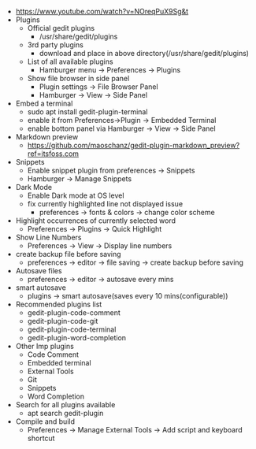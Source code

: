 - https://www.youtube.com/watch?v=NOreqPuX9Sg&t
- Plugins
  - Official gedit plugins
    - /usr/share/gedit/plugins
  - 3rd party plugins
    - download and place in above directory(/usr/share/gedit/plugins)
  - List of all available plugins
    - Hamburger menu -> Preferences -> Plugins
  - Show file browser in side panel
    - Plugin settings -> File Browser Panel
    - Hamburger -> View -> Side Panel
- Embed a terminal
  - sudo apt install gedit-plugin-terminal
  - enable it from Preferences->Plugin -> Embedded Terminal
  - enable bottom panel via Hamburger -> View -> Side Panel
- Markdown preview
  - https://github.com/maoschanz/gedit-plugin-markdown_preview?ref=itsfoss.com
- Snippets
  - Enable snippet plugin from preferences -> Snippets
  - Hamburger -> Manage Snippets
- Dark Mode
  - Enable Dark mode at OS level
  - fix currently highlighted line not displayed issue
    - preferences -> fonts & colors -> change color scheme
- Highlight occurrences of currently selected word
  - Preferences -> Plugins -> Quick Highlight
- Show Line Numbers
  - Preferences -> View -> Display line numbers
- create backup file before saving
  - preferences -> editor -> file saving -> create backup before saving
- Autosave files
  - preferences -> editor -> autosave every <x> mins
- smart autosave
  - plugins -> smart autosave(saves every 10 mins(configurable))
- Recommended plugins list
  - gedit-plugin-code-comment
  - gedit-plugin-code-git
  - gedit-plugin-code-terminal
  - gedit-plugin-word-completion
- Other Imp plugins
  - Code Comment
  - Embedded terminal
  - External Tools
  - Git
  - Snippets
  - Word Completion
- Search for all plugins available
  - apt search gedit-plugin
- Compile and build
  - Preferences -> Manage External Tools -> Add script and keyboard shortcut
